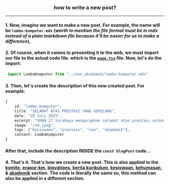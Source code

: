 ### <div align="center">how to write a new post?</div>
---

#### 1. Now, imagine we want to make a new post. For example, the name will be ``lomba-komputer.mdx`` (*worth to mention the file format must be in mdx instead of a plain markdown file because it'll be easier for us to make a difference*),

#### 2. Of course, when it comes to presenting it to the web, we must import our file to the actual code file. which is the [``page.tsx``](./page.tsx) file. Now, let's do the import:

```ts
 import LombaKomputer from "../non_akademik/lomba-komputer.mdx"
```

#### 3. Then, let's create the description of this new created post. For example:

```ts
{
    id: "lomba-komputer",
    title: "SELAMAT ATAS PRESTASI YANG GEMILANG",
    date: "28 July 2025",
    excerpt: "SMAN 17 Surabaya mengucapkan selamat atas prestasi untuk ananda bernama Bintang Aulia Rahmat kelas X-9 meraih Juara ke 2, medali perak di kegiatan Kejurnas hapkido Indonesia ke VII dengan penyelenggara PengurusNovember Pusat Hapkido Indonesia Semarang, dan di laksanakan pada tanggal 9-10 ",
    image: "/x9.jpeg",
    tags: ["Kesiswaan", "prestasi", "non", "akademik"],
    content: LombaKomputer
}
```
#### After that, include the description __INSIDE__ the ``const blogPost`` code...

#### 4. That's it. That's how we create a new post. This is also applied to the [komite](../komite/), [erapor-km](../erapor-km/), [biovations](../biovations/), [berita kurikulum](../berita_kurikulum/), [kesiswaan](../berita_kesiswaan/), [kehumasan](../berita_kehumasan/), & [akademik](../akademik/) section. The code is literally the same so, this method can also be applied in a different section.